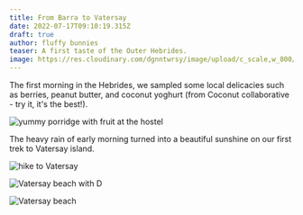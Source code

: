 ```yaml
---
title: From Barra to Vatersay
date: 2022-07-17T09:10:19.315Z
draft: true
author: fluffy bunnies
teaser: A first taste of the Outer Hebrides.
image: https://res.cloudinary.com/dgnntwrsy/image/upload/c_scale,w_800/v1658053089/IMG_20220627_114729_kjt98a.jpg
---
```

The first morning in the Hebrides, we sampled some local delicacies such as berries, peanut butter, and coconut yoghurt (from Coconut collaborative - try it, it's the best!).

![yummy porridge with fruit at the hostel](https://res.cloudinary.com/dgnntwrsy/image/upload/c_scale,w_696/v1658053092/IMG_20220627_074442_lr9mqd.jpg)

The heavy rain of early morning turned into a beautiful sunshine on our first trek to Vatersay island. 

![hike to Vatersay](https://res.cloudinary.com/dgnntwrsy/image/upload/c_scale,w_879/v1658053092/IMG_20220627_102028_ap1qd6.jpg)



![Vatersay beach with D](https://res.cloudinary.com/dgnntwrsy/image/upload/c_scale,w_800/v1658055989/IMG_20220627_114733_tpgwzj.jpg)

![Vatersay beach](https://res.cloudinary.com/dgnntwrsy/image/upload/c_scale,w_820/v1658053089/IMG_20220627_114729_kjt98a.jpg)